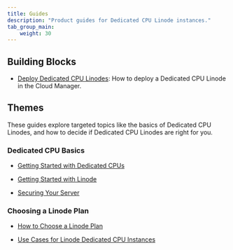 ```yaml
---
title: Guides
description: "Product guides for Dedicated CPU Linode instances."
tab_group_main:
    weight: 30
---
```


## Building Blocks

- [Deploy Dedicated CPU Linodes](/docs/products/compute/dedicated-cpu/guides/deploy/): How to deploy a Dedicated CPU Linode in the Cloud Manager.

## Themes

These guides explore targeted topics like the basics of Dedicated CPU Linodes, and how to decide if Dedicated CPU Linodes are right for you.

### Dedicated CPU Basics

- [Getting Started with Dedicated CPUs](/docs/platform/dedicated-cpu/getting-started-with-dedicated-cpu/)

- [Getting Started with Linode](/docs/getting-started/)

- [Securing Your Server](/docs/security/basics/securing-your-server/)

### Choosing a Linode Plan

- [How to Choose a Linode Plan](/docs/platform/how-to-choose-a-linode-plan/#3-dedicated-cpu)

- [Use Cases for Linode Dedicated CPU Instances](/docs/platform/dedicated-cpu/dedicated-cpu-use-cases/)
